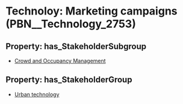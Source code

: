 # Technoloy: __Marketing campaigns__ (PBN__Technology_2753)

## Property: has_StakeholderSubgroup

* [Crowd and Occupancy Management](PBN__TechSubgroup_13)

## Property: has_StakeholderGroup

* [Urban technology](PBN__TechGroup_14)

